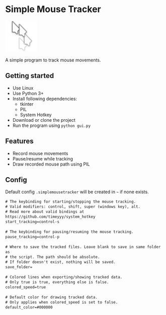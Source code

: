 # Simple Mouse Tracker
![Simple Mouse Tracker logo](icon.png)

A simple program to track mouse movements.

## Getting started
- Use Linux
- Use Python 3+
- Install following dependencies:
  - tkinter
  - PIL
  - System Hotkey
- Download or clone the project
- Run the program using `python gui.py`

## Features
- Record mouse movements
- Pause/resume while tracking
- Draw recorded mouse path using PIL

## Config
Default config `.simplemousetracker` will be created in `~` if none exists.
```
# The keybinding for starting/stopping the mouse tracking.
# Valid modifiers: control, shift, super (windows key), alt.
# Read more about valid bindings at https://github.com/timeyyy/system_hotkey
start_tracking=control-s

# The keybinding for pausing/resuming the mouse tracking.
pause_tracking=control-p

# Where to save the tracked files. Leave blank to save in same folder as
# the script. The path should be absolute.
# If folder doesn't exist, nothing will be saved.
save_folder=

# Colored lines when exporting/showing tracked data.
# Only true is true, everything else is false.
colored_speed=true

# Default color for drawing tracked data.
# Only applies when colored_speed is set to false.
default_color=#000000
```
